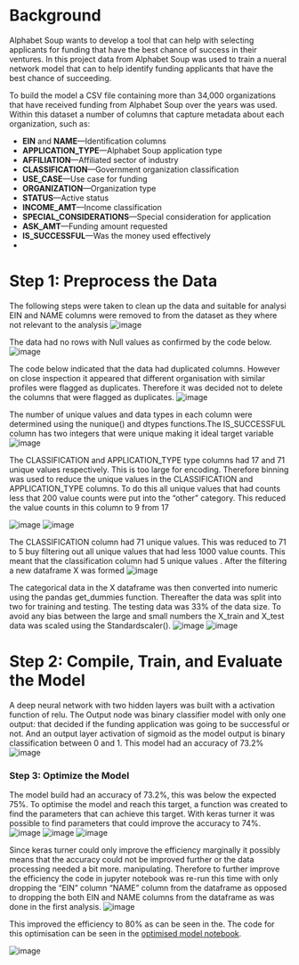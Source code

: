 # Background
Alphabet Soup wants to develop a tool that can help with selecting  applicants for funding that have the best chance of success in their ventures. In this project data from Alphabet Soup was used to train a  nueral network model that can to help identify funding applicants that have the best chance of succeeding.


To build the model a CSV file containing more than 34,000 organizations that have received funding from Alphabet Soup over the years was used. Within this dataset a number of columns that capture metadata about each organization, such as:

* **EIN** and **NAME**—Identification columns
* **APPLICATION_TYPE**—Alphabet Soup application type
* **AFFILIATION**—Affiliated sector of industry
* **CLASSIFICATION**—Government organization classification
* **USE_CASE**—Use case for funding
* **ORGANIZATION**—Organization type
* **STATUS**—Active status
* **INCOME_AMT**—Income classification
* **SPECIAL_CONSIDERATIONS**—Special consideration for application
* **ASK_AMT**—Funding amount requested
* **IS_SUCCESSFUL**—Was the money used effectively
* 
# Step 1: Preprocess the Data
The following steps were taken to clean up the data and suitable for analysi
EIN and NAME columns were removed to from the dataset as they where not relevant to the analysis
 ![image](https://github.com/mayooks/Alphabet-Soup-Funding-Success-Prediction-Model/blob/main/Images/Picture%2033.png)

The data had no rows with Null values as confirmed by the  code below.
![image](https://github.com/mayooks/Alphabet-Soup-Funding-Success-Prediction-Model/blob/main/Images/Picture%201-second.png)

The code below indicated that the data had duplicated columns. However on close inspection it appeared that different organisation with similar profiles were flagged as duplicates. Therefore it was decided not to delete the columns that were flagged as duplicates.
![image](https://github.com/mayooks/Alphabet-Soup-Funding-Success-Prediction-Model/blob/main/Images/Picture%202.png)

The number of unique values and data types in each column were determined using the nunique() and dtypes functions.The IS_SUCCESSFUL column has two integers that were unique making it ideal target variable             ![image](https://github.com/mayooks/Alphabet-Soup-Funding-Success-Prediction-Model/blob/main/Images/Picture%203.png)

The CLASSIFICATION and APPLICATION_TYPE type columns had 17 and 71 unique values respectively. This is too large for encoding. Therefore binning was used to reduce the unique values in the CLASSIFICATION and APPLICATION_TYPE columns. To do this all unique values that had counts less that 200 value counts were put into the “other” category. This reduced the value counts in this column to 9 from 17

![image](https://github.com/mayooks/Alphabet-Soup-Funding-Success-Prediction-Model/blob/main/Images/Picture%204.png)
![image](https://github.com/mayooks/Alphabet-Soup-Funding-Success-Prediction-Model/blob/main/Images/Picture%205.png)

The CLASSIFICATION column had 71 unique values. This was reduced to 71 to 5 buy filtering out all unique values that had less 1000 value counts. This meant that the classification column had 5 unique values . After the filtering a new dataframe X was formed
![image](https://github.com/mayooks/Alphabet-Soup-Funding-Success-Prediction-Model/blob/main/Images/Picture%206.png)

The categorical data in the X dataframe was then converted into numeric using the pandas get_dummies function.  Thereafter the data was split into two for training and testing. The testing data was 33% of the data size. To avoid any bias between the large and small numbers the X_train and X_test data was scaled using the Standardscaler().
![image](https://github.com/mayooks/Alphabet-Soup-Funding-Success-Prediction-Model/blob/main/Images/Picture%207.png)
![image](https://github.com/mayooks/Alphabet-Soup-Funding-Success-Prediction-Model/blob/main/Images/Picture%208.png)

# Step 2: Compile, Train, and Evaluate the Model

A deep neural network with two hidden layers was built with a activation function of relu. The Output node was binary classifier model with only one output: that decided if the funding application was going to be successful or not. And an output layer activation of sigmoid as the model output is binary classification between 0 and 1. This model had an accuracy of 73.2%
![image](https://github.com/mayooks/Alphabet-Soup-Funding-Success-Prediction-Model/blob/main/Images/Picture%209.png)

### Step 3: Optimize the Model
The model build had an accuracy of 73.2%, this was below the expected 75%. To optimise the model and reach this target, a function was created to find the parameters that can achieve this target. With keras turner it was possible to find parameters that could improve the accuracy to 74%. 
![image](https://github.com/mayooks/Alphabet-Soup-Funding-Success-Prediction-Model/blob/main/Images/Picture%2010.png)
![image](https://github.com/mayooks/Alphabet-Soup-Funding-Success-Prediction-Model/blob/main/Images/Picture%2011.png)
![image](https://github.com/mayooks/Alphabet-Soup-Funding-Success-Prediction-Model/blob/main/Images/Picture%2012.png)

Since keras turner could only improve the efficiency marginally it possibly means that the accuracy could not be improved further or the data processing needed a bit more. manipulating.  Therefore to further improve the efficiency the  code in jupyter notebook was re-run this time with only  dropping  the “EIN” column “NAME” column from the dataframe as opposed to dropping the both EIN and NAME columns from the dataframe as was done in the first analysis. 
![image](https://github.com/mayooks/Alphabet-Soup-Funding-Success-Prediction-Model/blob/main/Images/Picture%2013.png)

This improved the efficiency to 80% as can be seen in the. The code for this optimisation can be seen in the <a href="https://github.com/mayooks/Alphabet-Soup-Funding-Success-Prediction-Model/blob/main/notebooks/ML_Starter_Code_optimised2.ipynb">optimised model notebook</a>. 
 
![image](https://github.com/mayooks/Alphabet-Soup-Funding-Success-Prediction-Model/blob/main/Images/Picture%2014.png)
